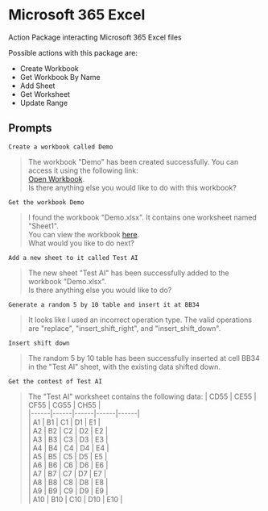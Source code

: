 # Microsoft 365 Excel

Action Package interacting Microsoft 365 Excel files

Possible actions with this package are:

- Create Workbook
- Get Workbook By Name
- Add Sheet
- Get Worksheet 
- Update Range

## Prompts

``` 
Create a workbook called Demo 
```

> The workbook "Demo" has been created successfully. You can access it using the following link:  
> [Open Workbook](www.example.com).  
> Is there anything else you would like to do with this workbook?

```
Get the workbook Demo
```

> I found the workbook "Demo.xlsx". It contains one worksheet named "Sheet1".  
> You can view the workbook [here](www.example.com).  
> What would you like to do next?

```
Add a new sheet to it called Test AI
```

> The new sheet "Test AI" has been successfully added to the workbook "Demo.xlsx".  
> Is there anything else you would like to do?  

``` 
Generate a random 5 by 10 table and insert it at BB34
```

> It looks like I used an incorrect operation type. 
> The valid operations are "replace", "insert_shift_right", and "insert_shift_down".

```
Insert shift down
```

> The random 5 by 10 table has been successfully inserted at cell BB34 in the "Test AI" sheet, with the existing data shifted down.

``` 
Get the contest of Test AI
```

> The "Test AI" worksheet contains the following data:
> | CD55 | CE55 | CF55 | CG55 | CH55 |   
> |------|------|------|------|------|  
> | A1   | B1   | C1   | D1   | E1   |  
> | A2   | B2   | C2   | D2   | E2   |  
> | A3   | B3   | C3   | D3   | E3   |  
> | A4   | B4   | C4   | D4   | E4   |  
> | A5   | B5   | C5   | D5   | E5   |  
> | A6   | B6   | C6   | D6   | E6   |  
> | A7   | B7   | C7   | D7   | E7   |  
> | A8   | B8   | C8   | D8   | E8   |  
> | A9   | B9   | C9   | D9   | E9   |  
> | A10  | B10  | C10  | D10  | E10  |  